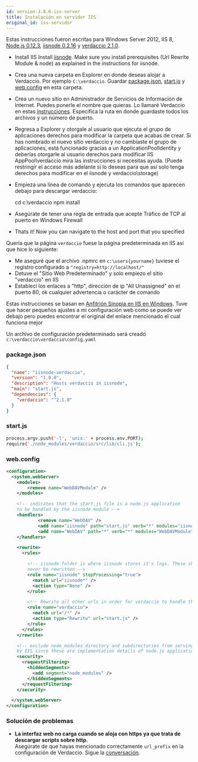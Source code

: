 ```yaml
---
id: version-3.8.6-iss-server
title: Instalación en servidor IIS
original_id: iss-servidor
---
```

Estas instrucciones fueron escritas para Windows Server 2012, IIS 8, [Node.js 0.12.3](https://nodejs.org/), [iisnode 0.2.16](https://github.com/tjanczuk/iisnode) y [verdaccio 2.1.0](https://github.com/verdaccio/verdaccio).

- Install IIS Install [iisnode](https://github.com/tjanczuk/iisnode). Make sure you install prerequisites (Url Rewrite Module & node) as explained in the instructions for iisnode.
- Crea una nueva carpeta en Explorer en donde deseas alojar a Verdaccio. Por ejemplo `C:\verdaccio`. Guardar [package.json](#packagejson), [start.js](#startjs) y [web.config](#webconfig) en esta carpeta.
- Crea un nuevo sitio en Administrador de Servicios de Información de Internet. Puedes ponerle el nombre que quieras. Lo llamaré Verdaccio en estas [instrucciones](http://www.iis.net/learn/manage/configuring-security/application-pool-identities). Especifica la ruta en donde guardaste todos los archivos y un número de puerto.
- Regresa a Explorer y otorgale al usuario que ejecuta el grupo de aplicaciones derechos para modificar la carpeta que acabas de crear. Si has nombrado el nuevo sitio verdaccio y no cambiaste el grupo de aplicaciones, está funcionado gracias a un ApplicationPoolIdentity y deberías otorgarle al usuario derechos para modificar IIS AppPool\verdaccio mira las instrucciones si necesitas ayuda. (Puede restringir el acceso más adelante si lo deseas para que así solo tenga derechos para modificar en el iisnode y verdaccio\storage)
- Empieza una línea de comando y ejecuta los comandos que aparecen debajo para descargar verdaccio:

    cd c:\verdaccio
    npm install
    

- Asegúrate de tener una regla de entrada que acepte Tráfico de TCP al puerto en Windows Firewall
- Thats it! Now you can navigate to the host and port that you specified

Quería que la página `verdaccio` fuese la página predeterminada en IIS así que hice lo siguiente:

- Me aseguré que el archivo .npmrc en `c:\users{yourname}` tuviese el registro configurado a `"registry=http://localhost/"`
- Detuve el "Sitio Web Predeterminado" y solo empiezo el sitio "verdaccio" en IIS
- Establecí los enlaces a "http", dirección de ip "All Unassigned" en el puerto 80, ok cualquier advertencia o carácter de comando

Estas instrucciones se basan en [Anfitrión Sinopia en IIS en Windows](https://gist.github.com/HCanber/4dd8409f79991a09ac75). Tuve que hacer pequeños ajustes a mi configuración web como se puede ver debajo pero puedes encontrar el original del enlace mencionado el cual funciona mejor

Un archivo de configuración predeterminado será creado `c:\verdaccio\verdaccio\config.yaml`

### package.json

```json
{
  "name": "iisnode-verdaccio",
  "version": "1.0.0",
  "description": "Hosts verdaccio in iisnode",
  "main": "start.js",
  "dependencies": {
    "verdaccio": "^2.1.0"
  }
}
```

### start.js

```bash
process.argv.push('-l', 'unix:' + process.env.PORT);
require('./node_modules/verdaccio/src/lib/cli.js');
```

### web.config

```xml
<configuration>
  <system.webServer>
    <modules>
        <remove name="WebDAVModule" />
    </modules>

    <!-- indicates that the start.js file is a node.js application
    to be handled by the iisnode module -->
    <handlers>
            <remove name="WebDAV" />
            <add name="iisnode" path="start.js" verb="*" modules="iisnode" resourceType="Unspecified" requireAccess="Execute" />
            <add name="WebDAV" path="*" verb="*" modules="WebDAVModule" resourceType="Unspecified" requireAccess="Execute" />
    </handlers>

    <rewrite>
      <rules>

        <!-- iisnode folder is where iisnode stores it's logs. These should
        never be rewritten -->
        <rule name="iisnode" stopProcessing="true">
          <match url="iisnode*" />
          <action type="None" />
        </rule>

        <!-- Rewrite all other urls in order for verdaccio to handle these -->
        <rule name="verdaccio">
          <match url="/*" />
          <action type="Rewrite" url="start.js" />
        </rule>
      </rules>
    </rewrite>

    <!-- exclude node_modules directory and subdirectories from serving
    by IIS since these are implementation details of node.js applications -->
    <security>
      <requestFiltering>
        <hiddenSegments>
          <add segment="node_modules" />
        </hiddenSegments>
      </requestFiltering>
    </security>

  </system.webServer>
</configuration>
```

### Solución de problemas

- **La interfaz web no carga cuando se aloja con https ya que trata de descargar scripts sobre http.**  
    Asegúrate de que hayas mencionado correctamente `url_prefix` en la configuración de Verdaccio. Sigue la [conversación](https://github.com/verdaccio/verdaccio/issues/622).